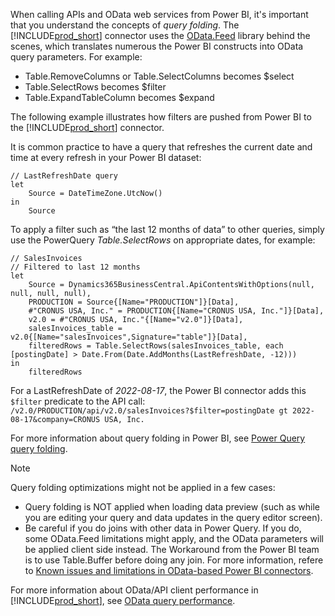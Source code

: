 When calling APIs and OData web services from Power BI, it's important that you understand the concepts of *query folding*. The [!INCLUDE[prod_short](prod_short.md)] connector uses the [OData.Feed](/powerquery-m/odata-feed) library behind the scenes, which translates numerous the Power BI constructs into OData query parameters. For example:
 
- Table.RemoveColumns or Table.SelectColumns becomes $select
- Table.SelectRows becomes $filter
- Table.ExpandTableColumn becomes $expand

The following example illustrates how filters are pushed from Power BI to the [!INCLUDE[prod_short](prod_short.md)] connector.

It is common practice to have a query that refreshes the current date and time at every refresh in your Power BI dataset:

```powerquery-m
// LastRefreshDate query
let
    Source = DateTimeZone.UtcNow()
in
    Source
```

To apply a filter such as “the last 12 months of data” to other queries, simply use the PowerQuery _Table.SelectRows_ on appropriate dates, for example:

```powerquery-m
// SalesInvoices
// Filtered to last 12 months
let
    Source = Dynamics365BusinessCentral.ApiContentsWithOptions(null, null, null, null),
    PRODUCTION = Source{[Name="PRODUCTION"]}[Data],
    #"CRONUS USA, Inc." = PRODUCTION{[Name="CRONUS USA, Inc."]}[Data],
    v2.0 = #"CRONUS USA, Inc."{[Name="v2.0"]}[Data],
    salesInvoices_table = v2.0{[Name="salesInvoices",Signature="table"]}[Data],
    filteredRows = Table.SelectRows(salesInvoices_table, each [postingDate] > Date.From(Date.AddMonths(LastRefreshDate, -12)))
in
    filteredRows
```

For a LastRefreshDate of _2022-08-17_, the Power BI connector adds this `$filter` predicate to the API call:
`/v2.0/PRODUCTION/api/v2.0/salesInvoices?$filter=postingDate gt 2022-08-17&company=CRONUS USA, Inc.`


For more information about query folding in Power BI, see [Power Query query folding](/power-query/power-query-folding).

> [!NOTE]  
> Query folding optimizations might not be applied in a few cases:
>
> - Query folding is NOT applied when loading data preview (such as while you are editing your query and data updates in the query editor screen).
> - Be careful if you do joins with other data in Power Query. If you do, some OData.Feed limitations might apply, and the OData parameters will be applied client side instead. The Workaround from the Power BI team is to use Table.Buffer before doing any join. For more information, refere to [Known issues and limitations in OData-based Power BI connectors](/power-query/connectors/odata-feed#joins).

For more information about OData/API client performance in [!INCLUDE[prod_short](prod_short.md)], see [OData query performance](../webservices/odata-client-performance.md).
